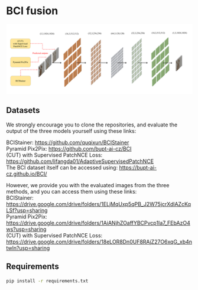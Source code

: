 # BCI fusion
![model illustration](./illustration.png)
## Datasets

We strongly encourage you to clone the repositories, and evaluate the output of the three models yourself using these links:  

BCIStainer: https://github.com/quqixun/BCIStainer  
Pyramid Pix2Pix: https://github.com/bupt-ai-cz/BCI  
(CUT) with Supervised PatchNCE Loss: https://github.com/lifangda01/AdaptiveSupervisedPatchNCE  
The BCI dataset itself can be accessed using: https://bupt-ai-cz.github.io/BCI/

However, we provide you with the evaluated images from the three methods, and you can access them using these links:  
BCIStainer: https://drive.google.com/drive/folders/1ELjMqUxp5qPB_J2W75jcrXdlAZcKqLSf?usp=sharing  
Pyramid Pix2Pix: https://drive.google.com/drive/folders/1AiANjhZOaffYBCPvcp1Ia7_FEbAzO4ws?usp=sharing  
(CUT) with Supervised PatchNCE Loss: https://drive.google.com/drive/folders/18eLOR8Dn0UF8RAjZ27O6xqG_xb4ntwln?usp=sharing  

## Requirements

```bash
pip install -r requirements.txt

